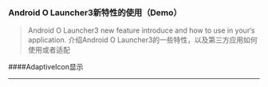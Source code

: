 ### Android O Launcher3新特性的使用（Demo）
>Android O Launcher3 new feature introduce and how to use in your‘s application. 介绍Android O Launcher3的一些特性，以及第三方应用如何使用或者适配

####AdaptiveIcon显示








_ _ _


